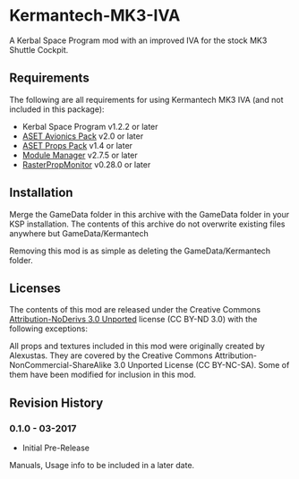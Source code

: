 # Kermantech-MK3-IVA
A Kerbal Space Program mod with an improved IVA for the stock MK3 Shuttle Cockpit.

## Requirements

The following are all requirements for using Kermantech MK3 IVA (and not included in this package):

* Kerbal Space Program v1.2.2 or later
* [ASET Avionics Pack](http://forum.kerbalspaceprogram.com/threads/129364) v2.0 or later
* [ASET Props Pack](http://forum.kerbalspaceprogram.com/threads/129305) v1.4 or later
* [Module Manager](http://forum.kerbalspaceprogram.com/threads/55219) v2.7.5 or later
* [RasterPropMonitor](http://forum.kerbalspaceprogram.com/threads/117471) v0.28.0 or later

## Installation

Merge the GameData folder in this archive with the GameData folder in your KSP installation.  The contents of this archive do not overwrite existing files anywhere but GameData/Kermantech

Removing this mod is as simple as deleting the GameData/Kermantech folder.

## Licenses

The contents of this mod are released under the Creative Commons [Attribution-NoDerivs 3.0 Unported](https://creativecommons.org/licenses/by-nd/3.0/) license (CC BY-ND 3.0) with the following exceptions:

All props and textures included in this mod were originally created by Alexustas.  They are covered by the Creative Commons Attribution-NonCommercial-ShareAlike 3.0 Unported License (CC BY-NC-SA).
Some of them have been modified for inclusion in this mod.

## Revision History

### 0.1.0 - 03-2017
* Initial Pre-Release

Manuals, Usage info to be included in a later date.
